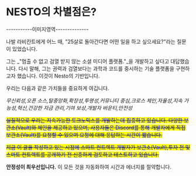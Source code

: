 # NESTO의 차별점은?

\-----------이미지영역--------------

나발 라비칸트에게 어느 때, "25살로 돌아간다면 어떤 일을 하고 싶으세요?"라는 질문이 있었습니다.

그는 _"멈출 수 없고 검열 받지 않는 소셜 미디어 플랫폼."_을 개발하고 싶다고 대답했습니다. 다시 말해, 그는 권력과 검열보다는 과학과 코드를 중시하는 기술 플랫폼을 구현하고자 했습니다. 이것이 Nesto의 기반입니다.

우리는 다음과 같은 가치들을 중요하게 여깁니다.

_무신뢰성,오픈 소스,탈중앙화,확장성,투명성,커뮤니티 중심,크로스 체인,자율성,지속 가능성,혁신,건강한 자금 관리,기여 보상,개발자 바운티,안전성_

~~<mark style="color:blue;">실질적으로 우리는 지속가능한 토크노믹스를 개발하는데 집중하고 있습니다. 다양한 보관소(Vault)와 체인을 제공하고 있으며, 사용자들은 Discord를 통해 개발자에게 직접 보관소(Vault)를 요청할 수 있으며 요청에 대해 응답하는 시간이 짧습니다.</mark>~~

~~<mark style="color:blue;">지금 이 글을 작성하고 있는 시점에 스마트 컨트렉트 개발자가 보관소(Vault),투자 전 및 스마트 컨트렉트를 공개하기 전 신중하게 검토하고 테스트하고 있습니다.</mark>~~

**안정성이 최우선입니다.** 이 모든 것을 자동화하여 시간과 에너지를 절약합니다.

